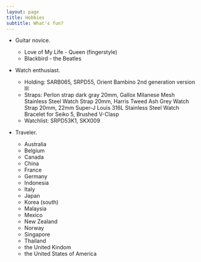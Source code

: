 ```yaml
---
layout: page
title: Hobbies
subtitle: What's fun?
---
```

* Guitar novice.
  * Love of My Life - Queen (fingerstyle)
  * Blackbird - the Beatles

* Watch enthusiast.
  * Holding: SARB065, SRPD55, Orient Bambino 2nd generation version III
   * Straps: Perlon strap dark gray 20mm, Gallox Milanese Mesh Stainless Steel Watch Strap 20mm, Harris Tweed Ash Grey Watch Strap 20mm, 22mm Super-J Louis 316L Stainless Steel Watch Bracelet for Seiko 5, Brushed V-Clasp
  * Watchlist: SRPD53K1, SKX009

* Traveler.
  * Australia
  * Belgium
  * Canada
  * China
  * France
  * Germany
  * Indonesia
  * Italy
  * Japan
  * Korea (south)
  * Malaysia
  * Mexico
  * New Zealand
  * Norway
  * Singapore
  * Thailand
  * the United Kindom
  * the United States of America
